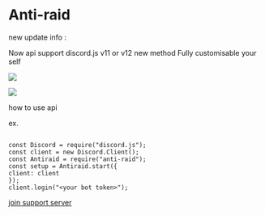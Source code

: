 # Anti-raid

new update info :

Now api support discord.js v11 or v12
new method
Fully customisable your self

<a href="https://www.npmjs.com/package/anti-raid" ><img src="https://img.shields.io/npm/v/anti-raid.svg?maxAge=3600" ></a>

<a href="https://www.npmjs.com/package/anti-raid" ><img src="https://img.shields.io/npm/dt/anti-raid.svg?maxAge=3600" ></a>

how to use api

ex.
```

const Discord = require("discord.js");
const client = new Discord.Client();
const Antiraid = require("anti-raid");
const setup = Antiraid.start({ 
client: client 
});
client.login("<your bot token>");

```

[join support server](https://discord.gg/KmngEup)
